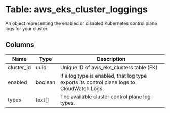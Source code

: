 
# Table: aws_eks_cluster_loggings
An object representing the enabled or disabled Kubernetes control plane logs for your cluster.
## Columns
| Name        | Type           | Description  |
| ------------- | ------------- | -----  |
|cluster_id|uuid|Unique ID of aws_eks_clusters table (FK)|
|enabled|boolean|If a log type is enabled, that log type exports its control plane logs to CloudWatch Logs.|
|types|text[]|The available cluster control plane log types.|
